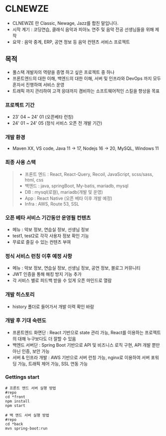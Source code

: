 # CLNEWZE

- CLNEWZE 란 Classic, Newage, Jazz를 합친 말입니다.
- 시작 계기 : 코딩연습, 클래식 음악과 피아노 연주 및 음악 전공 선생님들을 위해 제작
- 요약 : 음악 중계, ERP, 공연 정보 등 음악 컨텐츠 서비스 프로젝트

## 목적

- 풀스택 개발자의 역량을 증명 하고 싶은 프로젝트 중 하나
- 프론트엔드의 대한 이해, 백엔드의 대한 이해, 서버 및 인프라와 DevOps 까지 모두 혼자서 진행하여 서비스 운영
- 트래픽 까지 관리하여 고객 응대까지 겸비하는 소프트웨어적인 스킬을 향상을 목표 

### 프로젝트 기간

- 23' 04 ~ 24' 01 (오픈베타 런칭)
- 24' 01 ~ 24' 05 (정식 서비스 오픈 전 개발 기간)

### 개발 환경

- Maven XX, VS code, Java 11 -> 17, Nodejs 16 -> 20, MySQL, Windows 11

### 최종 사용 스택

> - 프론트 엔드 : React, React-Query, Recoil, JavaScript, scss/sass, html, css
> - 백엔드 : java, springBoot, My-batis, mariadb, mysql
> - DB : mysql(로컬), mariadb(개발 및 운영)
> - App : React Native (오픈 베타 이후 개발 예정)
> - Infra : AWS, Route 53, SSL

### 오픈 베타 서비스 기간동안 운영될 컨텐츠

- 메뉴 : 악보 정보, 연습실 정보, 선생님 정보
- test1, test2로 각각 사용자 정보 확인 기능
- 무료로 즐길 수 있는 컨텐츠 부여


### 정식 서비스 런칭 이후 예정 사항

- 메뉴 : 악보 정보, 연습실 정보, 선생님 정보, 공연 정보, 블로그 커뮤니티
- JWT 인증을 통해 해킹 방지 기능 추가
- 각 서비스 별로 피드백 받을 수 있게 오픈 마인드로 열람

### 개발 히스토리

- history 폴더로 들어가서 개발 이력 확인 바람


### 개발 후 기대 숙련도

- 프론트엔드 화면단 : React 기반으로 state 관리 가능, React를 이용하는 프로젝트의 대해 누구보다도 더 잘할 수 있음
- 백엔드 서버단 : Spring Boot 기반으로 API 및 비즈니스 로직 구현, API 개발 뿐만 아닌 인증, 보안 가능
- 서버 & 인프라 개발 : AWS 기반으로 서버 런칭 가능, nginx로 이용하여 서버 포워딩 가능, 트래픽 제어 가능, SSL 연동 가능

### Gettings start

```
# 프론트 엔드 서버 실행 방법
#repo
cd *front
npm install
npm start
```

```
# 백 엔드 서버 실행 방법
#repo
cd *back
mvn spring-boot:run
```
